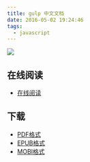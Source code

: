 ```yaml
---
title: gulp 中文文档
date: 2016-05-02 19:24:46
tags:
  - javascript
---
```


![](https://ek8whxe.cloudimg.io/s/width/226/https://www.gitbook.com/cover/book/wizardforcel/gulp-doc.jpg)

<!--more-->

## 在线阅读 ##

+ [在线阅读](https://www.gitbook.com/book/wizardforcel/gulp-doc/details)

## 下载 ##

+ [PDF格式](https://www.gitbook.com/download/pdf/book/wizardforcel/gulp-doc)
+ [EPUB格式](https://www.gitbook.com/download/epub/book/wizardforcel/gulp-doc)
+ [MOBI格式](https://www.gitbook.com/download/mobi/book/wizardforcel/gulp-doc)
